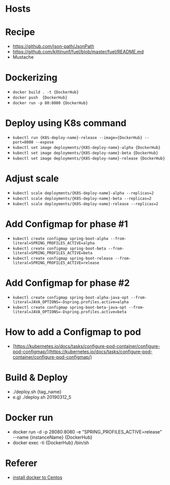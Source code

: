 # Hosts
# Recipe
* https://github.com/json-path/JsonPath
* https://github.com/kittinunf/fuel/blob/master/fuel/README.md
* Mustache
# Dockerizing
* `docker build . -t {DockerHub}`
* `docker push  {DockerHub}`
* `docker run -p 80:8080 {DockerHub}`
# Deploy using K8s command
* `kubectl run {K8S-deploy-name}-release --image={DockerHub} --port=8080 --expose`
* `kubectl set image deployments/{K8S-deploy-name}-alpha {DockerHub}`
* `kubectl set image deployments/{K8S-deploy-name}-beta {DockerHub}`
* `kubectl set image deployments/{K8S-deploy-name}-release {DockerHub}`
# Adjust scale
* `kubectl scale deployments/{K8S-deploy-name}-alpha --replicas=2`
* `kubectl scale deployments/{K8S-deploy-name}-beta --replicas=2`
* `kubectl scale deployments/{K8S-deploy-name}-release --replicas=2`
# Add Configmap for phase #1
* `kubectl create configmap spring-boot-alpha --from-literal=SPRING_PROFILES_ACTIVE=alpha`
* `kubectl create configmap spring-boot-beta --from-literal=SPRING_PROFILES_ACTIVE=beta`
* `kubectl create configmap spring-boot-release --from-literal=SPRING_PROFILES_ACTIVE=release`
# Add Configmap for phase #2
* `kubectl create configmap spring-boot-alpha-java-opt --from-literal=JAVA_OPTIONS=-Dspring.profiles.active=alpha`
* `kubectl create configmap spring-boot-beta-java-opt --from-literal=JAVA_OPTIONS=-Dspring.profiles.active=beta`
# How to add a Configmap to pod
* [https://kubernetes.io/docs/tasks/configure-pod-container/configure-pod-configmap/](https://kubernetes.io/docs/tasks/configure-pod-container/configure-pod-configmap/)
# Build & Deploy
* ./deploy.sh {tag_name}
* e.g) ./deploy.sh 20190312_5
# Docker run
* docker run -d -p 28080:8080 -e "SPRING_PROFILES_ACTIVE=release" --name {instanceName} {DockerHub}
* docker exec -ti {DockerHub} /bin/sh
# Referer
* [install docker to Centos](https://docs.docker.com/install/linux/docker-ce/centos/)
